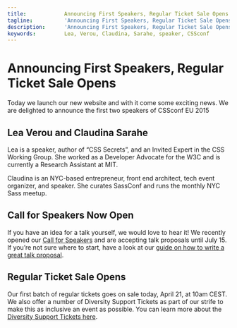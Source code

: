 ```yaml
---
title:            Announcing First Speakers, Regular Ticket Sale Opens
tagline:          'Announcing First Speakers, Regular Ticket Sale Opens'
description:      'Announcing First Speakers, Regular Ticket Sale Opens'
keywords:         Lea, Verou, Claudina, Sarahe, speaker, CSSconf
---
```



# Announcing First Speakers, Regular Ticket Sale Opens

Today we launch our new website and with it come some exciting news. We are delighted to announce the first two speakers of CSSconf EU 2015

## Lea Verou and Claudina Sarahe

Lea is a speaker, author of “CSS Secrets”, and an Invited Expert in the CSS Working Group. She worked as a Developer Advocate for the W3C and is currently a Research Assistant at MIT.

Claudina is an NYC-based entrepreneur, front end architect, tech event organizer, and speaker. She curates SassConf and runs the monthly NYC Sass meetup.


## Call for Speakers Now Open
If you have an idea for a talk yourself, we would love to hear it! We recently opened our <a href="/call-for-speakers/">Call for Speakers</a> and are accepting talk proposals until July 15. If you’re not sure where to start, have a look at our <a href="http://2014.cssconf.eu/news/how-to-write-a-great-talk-proposal-for-a-tech">guide on how to write a great talk proposal</a>.

## Regular Ticket Sale Opens
Our first batch of regular tickets goes on sale today, April 21, at 10am CEST. We also offer a number of Diversity Support Tickets as part of our strife to make this as inclusive an event as possible. You can learn more about the <a href="/diversity-support-tickets/">Diversity Support Tickets here</a>.

